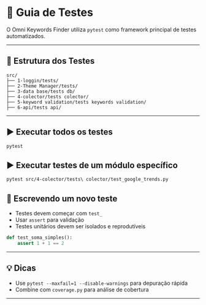 # 🧪 Guia de Testes

O Omni Keywords Finder utiliza `pytest` como framework principal de testes automatizados.

---

## 📁 Estrutura dos Testes

```
src/
├── 1-loggin/tests/
├── 2-Theme Manager/tests/
├── 3-data base/tests db/
├── 4-colector/tests colector/
├── 5-keyword validation/tests keywords validation/
├── 6-api/tests api/
```

---

## ▶️ Executar todos os testes

```bash
pytest
```

## ▶️ Executar testes de um módulo específico

```bash
pytest src/4-colector/tests\ colector/test_google_trends.py
```

## 🧪 Escrevendo um novo teste

- Testes devem começar com `test_`
- Usar `assert` para validação
- Testes unitários devem ser isolados e reprodutíveis

```python
def test_soma_simples():
    assert 1 + 1 == 2
```

---

## 💡 Dicas

- Use `pytest --maxfail=1 --disable-warnings` para depuração rápida
- Combine com `coverage.py` para análise de cobertura

---

